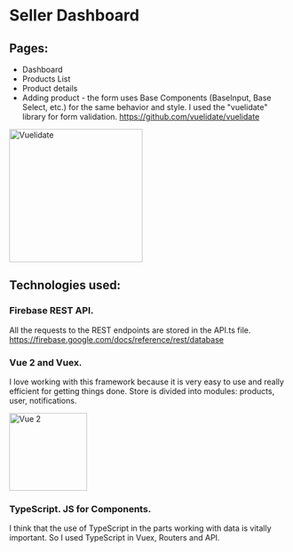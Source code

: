 # Seller Dashboard

## Pages:
- Dashboard
- Products List
- Product details
- Adding product - the form uses Base Components (BaseInput, Base Select, etc.) for the same behavior and style. I used the "vuelidate" library for form validation.
https://github.com/vuelidate/vuelidate
<p>
<img src="https://vuelidate-next.netlify.app/logotype.png" alt="Vuelidate" width="240px">
</p>

## Technologies used: 

### Firebase REST API.
All the requests to the REST endpoints are stored in the API.ts file.
https://firebase.google.com/docs/reference/rest/database

### Vue 2 and Vuex.
I love working with this framework because it is very easy to use and really efficient for getting things done.
Store is divided into modules: products, user, notifications.
<p>
<img src="https://vuejs.org/images/logo.svg" alt="Vue 2" width="140px">
</p>

### TypeScript. JS for Components.
I think that the use of TypeScript in the parts working with data is vitally important. 
So I used TypeScript in Vuex, Routers and API.
